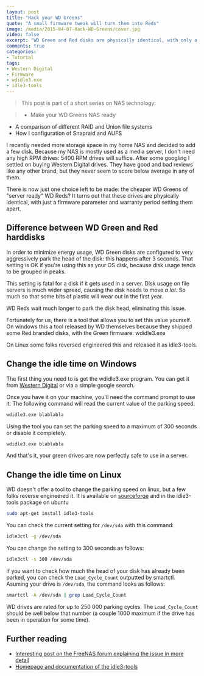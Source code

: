 ```yaml
---
layout: post
title: "Hack your WD Greens"
quote: "A small firmware tweak will turn them into Reds"
image: /media/2015-04-07-Hack-WD-Greens/cover.jpg
video: false
excerpt: "WD Green and Red disks are physically identical, with only a firmware setting distinguishing them. The default settings on a WD Green will cause them to die prematurely when used in a file server environment. Fortunately you can change this setting very easily. Here's how."
comments: true
categories:
- Tutorial
tags:
- Western Digital
- Firmware
- wdidle3.exe
- idle3-tools
---
```

> This post is part of a short series on NAS technology:

> - Make your WD Greens NAS ready
- A comparison of different RAID and Union file systems
- How I configuration of Snapraid and AUFS

I recently needed more storage space in my home NAS and decided to add a few disk. Because my NAS is mostly used as a media server, I don't need any high RPM drives: 5400 RPM drives will suffice. After some googling I settled on buying Western Digital drives. They have good and bad reviews like any other brand, but they never seem to score below average in any of them.

There is now just one choice left to be made: the cheaper WD Greens of "server ready" WD Reds?
It turns out that these drives are physically identical, with just a firmware parameter and warranty period setting them apart.

## Difference between WD Green and Red harddisks
In order to minimize energy usage, WD Green disks are configured to very aggressively park the head of the disk: this happens after 3 seconds. That setting is OK if you're using this as your OS disk, because disk usage tends to be grouped in peaks.

This setting is fatal for a disk if it gets used in a server. Disk usage on file servers is much wider spread, causing the disk heads to move *a lot*. So much so that some bits of plastic will wear out in the first year.

WD Reds wait much longer to park the disk head, eliminating this issue.

Fortunately for us, there is a tool that allows you to set this value yourself. On windows this a tool released by WD themselves because they shipped some Red branded disks, with the Green firmware: wdidle3.exe

On Linux some folks reversed engineered this and released it as idle3-tools.

## Change the idle time on Windows
The first thing you need to is get the wdidle3.exe program. You can get it from [Western Digital](http://support.wdc.com/product/download.asp?groupid=609&sid=113) or via a simple google search.

Once you have it on your machine, you'll need the command prompt to use it. The following command will read the current value of the parking speed:

```bash
wdidle3.exe blablabla
```

Using the tool you can set the parking speed to a maximum of 300 seconds or disable it completely.

```bash
wdidle3.exe blablabla
```

And that's it, your green drives are now perfectly safe to use in a server.

## Change the idle time on Linux

WD doesn't offer a tool to change the parking speed on linux, but a few folks reverse engineered it. It is available on [sourceforge](http://idle3-tools.sourceforge.net) and in the idle3-tools package on ubuntu

```bash
sudo apt-get install idle3-tools
```

You can check the current setting for `/dev/sda` with this command:

```bash
idle3ctl -g /dev/sda
```

You can change the setting to 300 seconds as follows:

```bash
idle3ctl -s 300 /dev/sda
```

If you want to check how much the head of your disk has already been parked, you can check the `Load_Cycle_Count` outputted by smartctl. Asuming your drive is `/dev/sda`, the command looks as follows:

```bash
smartctl -A /dev/sda | grep Load_Cycle_Count
```
WD drives are rated for up to 250 000 parking cycles. The `Load_Cycle_Count` should be well below that number (a couple 1000 maximum if the drive has been in operation for some time).

## Further reading

* [Interesting post on the FreeNAS forum explaining the issue in more detail](http://forums.freenas.org/index.php?threads/hacking-wd-greens-and-reds-with-wdidle3-exe.18171/)
* [Homepage and documentation of the idle3-tools](http://idle3-tool.sourceforge.net)
